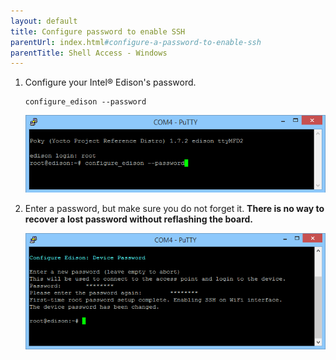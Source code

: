 ```yaml
---
layout: default
title: Configure password to enable SSH 
parentUrl: index.html#configure-a-password-to-enable-ssh
parentTitle: Shell Access - Windows
---
```


1. Configure your Intel® Edison's password.

    ```
    configure_edison --password
    ```

    ![screen shot of password setup](images/configure_edison_password.png)

2. Enter a password, but make sure you do not forget it. **There is no way to recover a lost password without reflashing the board.**

    ![screen shot of password setup](images/enter_password.png)